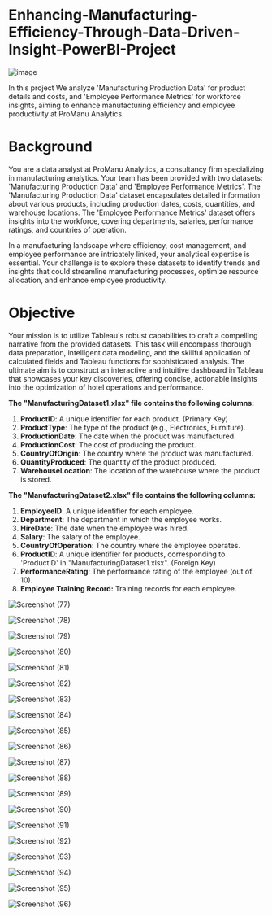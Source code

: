 # Enhancing-Manufacturing-Efficiency-Through-Data-Driven-Insight-PowerBI-Project

![image](https://github.com/Shubham999-code/Enhancing-Manufacturing-Efficiency-Through-Data-Driven-Insight-PowerBI-Project/assets/120647088/f3253a85-0cb2-4773-ae71-b5b9afe611aa)

In this project We analyze 'Manufacturing Production Data' for product details and costs, and 'Employee Performance Metrics' for workforce insights, aiming to enhance manufacturing efficiency and employee productivity at ProManu Analytics.

# Background

You are a data analyst at ProManu Analytics, a consultancy firm specializing in manufacturing analytics. Your team has been provided with two datasets: 'Manufacturing Production Data' and 'Employee Performance Metrics'. The 'Manufacturing Production Data' dataset encapsulates detailed information about various products, including production dates, costs, quantities, and warehouse locations. The 'Employee Performance Metrics' dataset offers insights into the workforce, covering departments, salaries, performance ratings, and countries of operation.

In a manufacturing landscape where efficiency, cost management, and employee performance are intricately linked, your analytical expertise is essential. Your challenge is to explore these datasets to identify trends and insights that could streamline manufacturing processes, optimize resource allocation, and enhance employee productivity.

# Objective

Your mission is to utilize Tableau's robust capabilities to craft a compelling narrative from the provided datasets. This task will encompass thorough data preparation, intelligent data modeling, and the skillful application of calculated fields and Tableau functions for sophisticated analysis. The ultimate aim is to construct an interactive and intuitive dashboard in Tableau that showcases your key discoveries, offering concise, actionable insights into the optimization of hotel operations and performance.

**The "ManufacturingDataset1.xlsx" file contains the following columns:**

1. **ProductID**: A unique identifier for each product.  (Primary Key)
2. **ProductType**: The type of the product (e.g., Electronics, Furniture).
3. **ProductionDate**: The date when the product was manufactured.
4. **ProductionCost**: The cost of producing the product.
5. **CountryOfOrigin**: The country where the product was manufactured.
6. **QuantityProduced**: The quantity of the product produced.
7. **WarehouseLocation**: The location of the warehouse where the product is stored.

**The "ManufacturingDataset2.xlsx" file contains the following columns:**

1. **EmployeeID**: A unique identifier for each employee.
2. **Department**: The department in which the employee works.
3. **HireDate**: The date when the employee was hired.
4. **Salary**: The salary of the employee.
5. **CountryOfOperation**: The country where the employee operates.
6. **ProductID**: A unique identifier for products, corresponding to 'ProductID' in "ManufacturingDataset1.xlsx".  (Foreign Key)
7. **PerformanceRating**: The performance rating of the employee (out of 10).
8. **Employee Training Record:** Training records for each employee.

![Screenshot (77)](https://github.com/Shubham999-code/Enhancing-Manufacturing-Efficiency-Through-Data-Driven-Insight-PowerBI-Project/assets/120647088/aaaea92b-1fdf-4a13-aaa5-8e149dd19eaa)



![Screenshot (78)](https://github.com/Shubham999-code/Enhancing-Manufacturing-Efficiency-Through-Data-Driven-Insight-PowerBI-Project/assets/120647088/8ce1eb5b-46cb-4975-94c4-ba42f8f234d0)

![Screenshot (79)](https://github.com/Shubham999-code/Enhancing-Manufacturing-Efficiency-Through-Data-Driven-Insight-PowerBI-Project/assets/120647088/824fb804-3281-4a12-b1cc-dd116ec5f08a)
                                          

![Screenshot (80)](https://github.com/Shubham999-code/Enhancing-Manufacturing-Efficiency-Through-Data-Driven-Insight-PowerBI-Project/assets/120647088/2302f816-724e-4031-bde9-c87519779b69)

![Screenshot (81)](https://github.com/Shubham999-code/Enhancing-Manufacturing-Efficiency-Through-Data-Driven-Insight-PowerBI-Project/assets/120647088/74c6963e-1206-4e9d-9ac8-74b9b90d5051)


![Screenshot (82)](https://github.com/Shubham999-code/Enhancing-Manufacturing-Efficiency-Through-Data-Driven-Insight-PowerBI-Project/assets/120647088/2c03ab77-2d5c-4556-9cbd-3ce71e08f1c5)


![Screenshot (83)](https://github.com/Shubham999-code/Enhancing-Manufacturing-Efficiency-Through-Data-Driven-Insight-PowerBI-Project/assets/120647088/fcf5f126-33e2-4f33-b29a-08c6cc9f7c76)


![Screenshot (84)](https://github.com/Shubham999-code/Enhancing-Manufacturing-Efficiency-Through-Data-Driven-Insight-PowerBI-Project/assets/120647088/0b0cb647-33c0-48fa-ac36-48b9eca6026f)



![Screenshot (85)](https://github.com/Shubham999-code/Enhancing-Manufacturing-Efficiency-Through-Data-Driven-Insight-PowerBI-Project/assets/120647088/f4dbf699-7291-488d-83b7-4e6b41d96941)



![Screenshot (86)](https://github.com/Shubham999-code/Enhancing-Manufacturing-Efficiency-Through-Data-Driven-Insight-PowerBI-Project/assets/120647088/1a90f1d5-ab76-4377-98ad-45bc775bdebf)




![Screenshot (87)](https://github.com/Shubham999-code/Enhancing-Manufacturing-Efficiency-Through-Data-Driven-Insight-PowerBI-Project/assets/120647088/022e1e88-b078-49c1-ab3e-c75071c801b5)


![Screenshot (88)](https://github.com/Shubham999-code/Enhancing-Manufacturing-Efficiency-Through-Data-Driven-Insight-PowerBI-Project/assets/120647088/713f199b-0628-4574-94c9-53aa4f55f4f6)

![Screenshot (89)](https://github.com/Shubham999-code/Enhancing-Manufacturing-Efficiency-Through-Data-Driven-Insight-PowerBI-Project/assets/120647088/2f813389-8542-4213-8489-fb2683c60afd)


![Screenshot (90)](https://github.com/Shubham999-code/Enhancing-Manufacturing-Efficiency-Through-Data-Driven-Insight-PowerBI-Project/assets/120647088/748a4dd5-1e37-4ddc-886c-6d68abe38093)


![Screenshot (91)](https://github.com/Shubham999-code/Enhancing-Manufacturing-Efficiency-Through-Data-Driven-Insight-PowerBI-Project/assets/120647088/0e40878f-5242-4273-ae3c-62c40bc64f4d)



![Screenshot (92)](https://github.com/Shubham999-code/Enhancing-Manufacturing-Efficiency-Through-Data-Driven-Insight-PowerBI-Project/assets/120647088/edba3b51-1b97-4110-bcd8-6a05c7211a92)


![Screenshot (93)](https://github.com/Shubham999-code/Enhancing-Manufacturing-Efficiency-Through-Data-Driven-Insight-PowerBI-Project/assets/120647088/30f86fc0-b921-4e37-a4c4-53664ea9d554)

![Screenshot (94)](https://github.com/Shubham999-code/Enhancing-Manufacturing-Efficiency-Through-Data-Driven-Insight-PowerBI-Project/assets/120647088/592f72c3-b7ac-41b3-8452-f6270a6644ac)


![Screenshot (95)](https://github.com/Shubham999-code/Enhancing-Manufacturing-Efficiency-Through-Data-Driven-Insight-PowerBI-Project/assets/120647088/56e5ac53-6105-48d0-abac-e497f5566b76)


![Screenshot (96)](https://github.com/Shubham999-code/Enhancing-Manufacturing-Efficiency-Through-Data-Driven-Insight-PowerBI-Project/assets/120647088/84b0cc67-45a6-4b9a-8a2c-0406c727ebe5)

